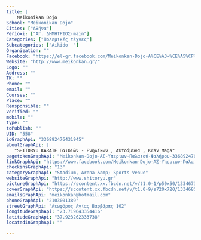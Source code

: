```yaml
---
title: |
    Meikonikan Dojo
School: "Meikonikan Dojo"
Cities: ["Αθήνα"]
Perioxi: ["ΑΓ. ΔΗΜΗΤΡΙΟΣ-main"]
Categories: ["Πολεμικές τέχνες"]
Subcategories: ["Aikido  "]
Organization: ""
Facebook: "https://el-gr.facebook.com/Meikonkan-Dojo-A%CE%A3-%CE%A5%CF%80%CE%B5%CF%81%CE%B9%CF%89%CE%BD-%CE%A0%CE%B1%CE%BB%CE%B1%CE%B9%CE%BF%CF%8D-%CE%A6%CE%B1%CE%BB%CE%AE%CF%81%CE%BF%CF%85-336892476431945/"
Website: "http://www.meikonkan.gr/"
Logo: ""
Address: ""
TK: ""
Phone: ""
email: ""
Courses: ""
Place: ""
Rensponsible: ""
Verified: ""
mobile: ""
type: ""
toPublish: ""
UID: "558"
idGraphApi: "336892476431945"
aboutGraphApi: | 
   "SHITORYU KARATE Παιδιών - Ενηλίκων , Αυτοάμυνα , Krav Maga"
pagetokenGraphApi: "Meikonkan-Dojo-AΣ-Υπεριων-Παλαιού-Φαλήρου-336892476431945"
linkGraphApi: "https://www.facebook.com/Meikonkan-Dojo-AΣ-Υπεριων-Παλαιού-Φαλήρου-336892476431945/"
checkinsGraphApi: "13"
categoryGraphApi: "Stadium, Arena &amp; Sports Venue"
websiteGraphApi: "http://www.shitoryu.gr"
pictureGraphApi: "https://scontent.xx.fbcdn.net/v/t1.0-1/p50x50/13346731_971817556272764_7572149993277033337_n.png?oh=389c7cb9ead223de594a5033f5d26e04&amp;oe=5B37A5DA"
coverGraphApi: "https://scontent.xx.fbcdn.net/v/t1.0-9/s720x720/13346850_971817672939419_1722148700577418066_n.jpg?oh=c6ed287ab548ace84c3afaa0a5f2bf23&amp;oe=5B4D3E8F"
emailsGraphApi: "meikonkan@hotmail.com"
phoneGraphApi: "2103001389"
streetGraphApi: "Λεωφόρος Αγίας Βαρβάρας 102"
longitudeGraphApi: "23.719643354416"
latitudeGraphApi: "37.923262333738"
locatedinGraphApi: ""

---
```




